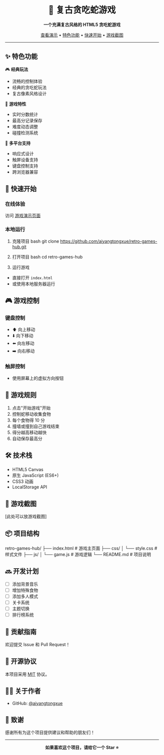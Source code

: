 <div align="center">
    <h1>🐍 复古贪吃蛇游戏</h1>
    <p>
        <strong>一个充满复古风格的 HTML5 贪吃蛇游戏</strong>
    </p>
    <p>
        <a href="#游戏演示">查看演示</a> •
        <a href="#特色功能">特色功能</a> •
        <a href="#快速开始">快速开始</a> •
        <a href="#游戏截图">游戏截图</a>
    </p>
</div>

---

## ✨ 特色功能

🎮 **经典玩法**
- 流畅的控制体验
- 经典的贪吃蛇玩法
- 复古像素风格设计

🎯 **游戏特性**
- 实时分数统计
- 最高分记录保存
- 难度动态调整
- 碰撞检测系统

📱 **多平台支持**
- 响应式设计
- 触屏设备支持
- 键盘控制支持
- 跨浏览器兼容

## 🚀 快速开始

### 在线体验
访问 [游戏演示页面](https://aiyangtongxue.github.io/retro-games-hub)

### 本地运行
1. 克隆项目
bash
git clone https://github.com/aiyangtongxue/retro-games-hub.git

2. 打开项目
bash
cd retro-games-hub

3. 运行游戏
- 直接打开 `index.html`
- 或使用本地服务器运行

## 🎮 游戏控制

### 键盘控制
- ⬆️ 向上移动
- ⬇️ 向下移动
- ⬅️ 向左移动
- ➡️ 向右移动

### 触屏控制
- 使用屏幕上的虚拟方向按钮

## 📝 游戏规则

1. 点击"开始游戏"开始
2. 控制蛇移动收集食物
3. 每个食物得 10 分
4. 撞墙或撞到自己游戏结束
5. 得分越高移动越快
6. 自动保存最高分

## 🛠️ 技术栈

- HTML5 Canvas
- 原生 JavaScript (ES6+)
- CSS3 动画
- LocalStorage API

## 🎨 游戏截图

[此处可以放游戏截图]

## 📦 项目结构
retro-games-hub/
├── index.html # 游戏主页面
├── css/
│ └── style.css # 样式文件
├── js/
│ └── game.js # 游戏逻辑
└── README.md # 项目说明

## 🔜 开发计划

- [ ] 添加背景音乐
- [ ] 增加特殊食物
- [ ] 添加多人模式
- [ ] 关卡系统
- [ ] 主题切换
- [ ] 排行榜系统

## 🤝 贡献指南

欢迎提交 Issue 和 Pull Request！

## 📄 开源协议

本项目采用 [MIT](LICENSE) 协议。

## 👨‍💻 关于作者

- GitHub: [@aiyangtongxue](https://github.com/aiyangtongxue)

## 🙏 致谢

感谢所有为这个项目提供建议和帮助的朋友们！

---

<div align="center">
    <strong>如果喜欢这个项目，请给它一个 Star ⭐️</strong>
</div>

